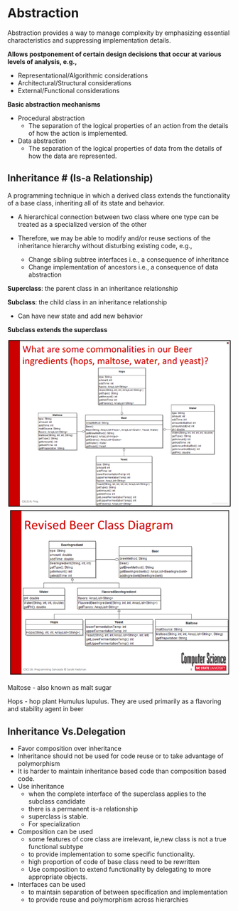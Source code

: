 # Abstraction #

Abstraction provides a way to manage complexity by emphasizing essential characteristics and suppressing implementation details.

**Allows postponement of certain design decisions that occur at various levels of analysis, e.g.,**

+ Representational/Algorithmic considerations
+ Architectural/Structural considerations
+ External/Functional considerations

**Basic abstraction mechanisms**

+ Procedural abstraction
  + The separation of the logical properties of an action from the details of how the action is implemented.
+ Data abstraction
  + The separation of the logical properties of data from the details of how the data are represented.

## Inheritance # (Is-a Relationship) ##

A programming technique in which a derived class extends the functionality of a base class, inheriting all of its state and behavior.

+ A hierarchical connection between two class where one type can be treated as a specialized version of the other

+ Therefore, we may be able to modify and/or reuse sections of the inheritance hierarchy without disturbing existing code, e.g.,
  + Change sibling subtree interfaces i.e., a consequence of inheritance
  + Change implementation of ancestors i.e., a consequence of data abstraction

**Superclass**: the parent class in an inheritance relationship

**Subclass**: the child class in an inheritance relationship

+ Can have new state and add new behavior

**Subclass extends the superclass**

![alt text](./Images/BeerClass.PNG "BeerClass")
![alt text](./Images/BeerClassInheritance.PNG "BeerClass Revised")

Maltose - also known as malt sugar

Hops - hop plant Humulus lupulus. They are used primarily as a flavoring and stability agent in beer

## Inheritance Vs.Delegation ##

+ Favor composition over inheritance
+ Inheritance should not be used for code reuse or to take advantage of polymorphism
+ It is harder to maintain inheritance based code than composition based code.
+ Use inheritance
  + when the complete interface of the superclass applies to the subclass candidate
  + there is a permanent is-a relationship
  + superclass is stable.
  + For specialization
+ Composition can be used
  + some features of core class are irrelevant, ie,new class is not a true functional subtype
  + to provide implementation to some specific functionality.
  + high proportion of code of base class need to be rewritten
  + Use composition to extend functionality by delegating to more appropriate objects.
+ Interfaces can be used
  + to maintain separation of between specification and implementation
  + to provide reuse and polymorphism across hierarchies
